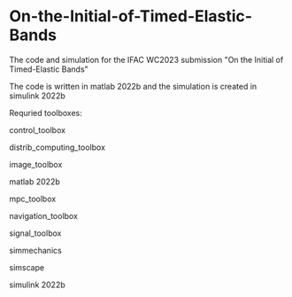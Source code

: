 # On-the-Initial-of-Timed-Elastic-Bands
The code and simulation for the IFAC WC2023 submission "On the Initial of Timed-Elastic Bands"

The code is written in matlab 2022b and the simulation is created in simulink 2022b

Requried toolboxes:

control_toolbox

distrib_computing_toolbox

image_toolbox

matlab 2022b

mpc_toolbox

navigation_toolbox

signal_toolbox

simmechanics

simscape

simulink 2022b
